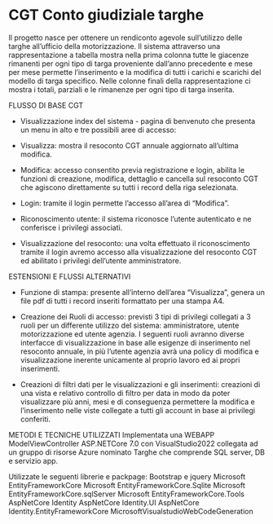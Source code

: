 # CGT Conto giudiziale targhe

Il progetto nasce per ottenere un rendiconto agevole sull’utilizzo delle targhe all’ufficio della motorizzazione. 
Il sistema attraverso una rappresentazione a tabella mostra nella prima colonna tutte le giacenze rimanenti per ogni tipo di targa proveniente dall’anno precedente e mese per mese permette l’inserimento e la modifica di tutti i carichi e scarichi del modello di targa specifico. 
Nelle colonne finali della rappresentazione ci mostra i totali, parziali e le rimanenze per ogni tipo di targa inserita.

FLUSSO DI BASE CGT
-	Visualizzazione index del sistema - pagina di benvenuto che presenta un menu in alto e tre possibili aree di accesso:
-	Visualizza: mostra il resoconto CGT annuale aggiornato all’ultima modifica.
-	Modifica: accesso consentito previa registrazione e login, abilita le funzioni di creazione, modifica, dettaglio e cancella sul resoconto CGT che agiscono direttamente su tutti i record della riga selezionata.
-	Login: tramite il login permette l’accesso all’area di “Modifica”.

-	Riconoscimento utente: il sistema riconosce l’utente autenticato e ne conferisce i privilegi associati.

-	Visualizzazione del resoconto: una volta effettuato il riconoscimento tramite il login avremo accesso alla visualizzazione del resoconto CGT ed abilitato i privilegi dell’utente amministratore.


ESTENSIONI E FLUSSI ALTERNATIVI
-	Funzione di stampa: presente all’interno dell’area “Visualizza”, genera un file pdf di tutti i record inseriti formattato per una stampa A4.

-	Creazione dei Ruoli di accesso: previsti 3 tipi di privilegi collegati a 3 ruoli per un differente utilizzo del sistema: amministratore, utente motorizzazione ed utente agenzia. 
I seguenti ruoli avranno diverse interfacce di visualizzazione in base alle esigenze di inserimento nel resoconto annuale, in più l’utente agenzia avrà una policy di modifica e visualizzazione inerente unicamente al proprio lavoro ed ai propri inserimenti.

-	Creazioni di filtri dati per le visualizzazioni e gli inserimenti: creazioni di una vista e relativo controllo di filtro per data in modo da poter visualizzare più anni, mesi e di conseguenza permettere la modifica e l’inserimento nelle viste collegate a tutti gli account in base ai privilegi conferiti.


METODI E TECNICHE UTILIZZATI
Implementata una WEBAPP ModelViewController ASP.NETCore 7.0 con VisualStudio2022 collegata ad un gruppo di risorse Azure nominato Targhe che comprende SQL server, DB e servizio app. 

Utilizzate le seguenti librerie e packpage:
Bootstrap e jquery 
Microsoft EntityFrameworkCore
Microsoft EntityFrameworkCore.Sqlite
Microsoft EntityFrameworkCore.sqlServer
Microsoft EntityFrameworkCore.Tools
AspNetCore Identity
AspNetCore Identity.UI
AspNetCore Identity.EntityFrameworkCore
MicrosoftVisualstudioWebCodeGeneration

